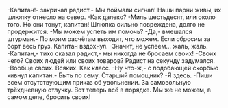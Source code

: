   -Капитан!- закричал радист.- Мы поймали сигнал! Наши парни живы, их шлюпку отнесло на север.
-Как далеко?
-Миль шестьдесят, или около того. Но они тонут, капитан! Шлюпка сильно повреждена, долго не продержится.
-Мы можем успеть им помочь?
-Да,- вмешался штурман.- По моим расчётам выходит, что можем. Если сбросим за борт весь груз.
Капитан вздохнул.
-Значит, не успеем... жаль, жаль.
-Капитан,- тихо сказал радист,- мы никогда не бросаем своих!
-Своих чего? Своих людей или своих товаров?
Радист на секунду задумался.
-Вообще своих. Всяких. Как класс.
-Ну что-ж,- с подобающей скорбью кивнул капитан.- Быть по сему. Старший помощник?
-Я здесь.
-Пиши всем отсутствующим приказ об увольнении. За самовольную трёхдневную отлучку. Вот теперь всё в порядке. Мы же не можем, в самом деле, бросить своих!    